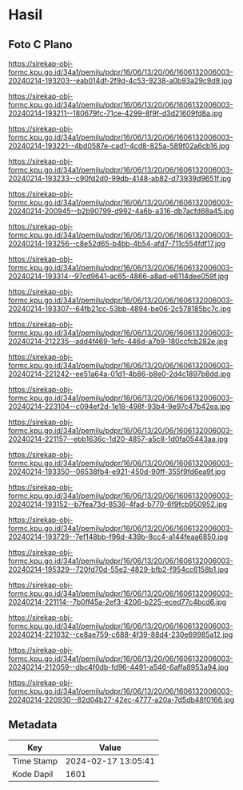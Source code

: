 # Hasil

## Foto C Plano

https://sirekap-obj-formc.kpu.go.id/34a1/pemilu/pdpr/16/06/13/20/06/1606132006003-20240214-193203--eab014df-2f9d-4c53-9238-a0b93a29c9d9.jpg

https://sirekap-obj-formc.kpu.go.id/34a1/pemilu/pdpr/16/06/13/20/06/1606132006003-20240214-193211--180679fc-71ce-4299-8f9f-d3d21609fd8a.jpg

https://sirekap-obj-formc.kpu.go.id/34a1/pemilu/pdpr/16/06/13/20/06/1606132006003-20240214-193221--4bd0587e-cad1-4cd8-825a-589f02a6cb16.jpg

https://sirekap-obj-formc.kpu.go.id/34a1/pemilu/pdpr/16/06/13/20/06/1606132006003-20240214-193233--c90fd2d0-99db-4148-ab82-d73939d9651f.jpg

https://sirekap-obj-formc.kpu.go.id/34a1/pemilu/pdpr/16/06/13/20/06/1606132006003-20240214-200945--b2b90799-d992-4a6b-a316-db7acfd68a45.jpg

https://sirekap-obj-formc.kpu.go.id/34a1/pemilu/pdpr/16/06/13/20/06/1606132006003-20240214-193256--c8e52d65-b4bb-4b54-afd7-711c554fdf17.jpg

https://sirekap-obj-formc.kpu.go.id/34a1/pemilu/pdpr/16/06/13/20/06/1606132006003-20240214-193314--97cd9641-ac65-4866-a8ad-e6114dee059f.jpg

https://sirekap-obj-formc.kpu.go.id/34a1/pemilu/pdpr/16/06/13/20/06/1606132006003-20240214-193307--64fb21cc-53bb-4894-be06-2c578185bc7c.jpg

https://sirekap-obj-formc.kpu.go.id/34a1/pemilu/pdpr/16/06/13/20/06/1606132006003-20240214-212235--add4f469-1efc-446d-a7b9-180ccfcb282e.jpg

https://sirekap-obj-formc.kpu.go.id/34a1/pemilu/pdpr/16/06/13/20/06/1606132006003-20240214-221242--ee51a64a-01d1-4b86-b8e0-2d4c1897b8dd.jpg

https://sirekap-obj-formc.kpu.go.id/34a1/pemilu/pdpr/16/06/13/20/06/1606132006003-20240214-223104--c094ef2d-1e18-498f-93b4-9e97c47b42ea.jpg

https://sirekap-obj-formc.kpu.go.id/34a1/pemilu/pdpr/16/06/13/20/06/1606132006003-20240214-221157--ebb1636c-1d20-4857-a5c8-1d0fa05443aa.jpg

https://sirekap-obj-formc.kpu.go.id/34a1/pemilu/pdpr/16/06/13/20/06/1606132006003-20240214-193350--06538fb4-e921-450d-90ff-355f9fd6ea9f.jpg

https://sirekap-obj-formc.kpu.go.id/34a1/pemilu/pdpr/16/06/13/20/06/1606132006003-20240214-193152--b7fea73d-8536-4fad-b770-6f9fcb950952.jpg

https://sirekap-obj-formc.kpu.go.id/34a1/pemilu/pdpr/16/06/13/20/06/1606132006003-20240214-193729--7ef148bb-f96d-439b-8cc4-a144feaa6850.jpg

https://sirekap-obj-formc.kpu.go.id/34a1/pemilu/pdpr/16/06/13/20/06/1606132006003-20240214-195329--720fd70d-55e2-4829-bfb2-f954cc6158b1.jpg

https://sirekap-obj-formc.kpu.go.id/34a1/pemilu/pdpr/16/06/13/20/06/1606132006003-20240214-221114--7b0ff45a-2ef3-4206-b225-eced77c4bcd6.jpg

https://sirekap-obj-formc.kpu.go.id/34a1/pemilu/pdpr/16/06/13/20/06/1606132006003-20240214-221032--ce8ae759-c688-4f39-88d4-230e69985a12.jpg

https://sirekap-obj-formc.kpu.go.id/34a1/pemilu/pdpr/16/06/13/20/06/1606132006003-20240214-212059--dbc4f0db-fd96-4491-a546-6affa8953a94.jpg

https://sirekap-obj-formc.kpu.go.id/34a1/pemilu/pdpr/16/06/13/20/06/1606132006003-20240214-220930--82d04b27-42ec-4777-a20a-7d5db48f0166.jpg


## Metadata

| Key        | Value               |
| ---------- | ------------------- |
| Time Stamp | 2024-02-17 13:05:41 |
| Kode Dapil | 1601                |



